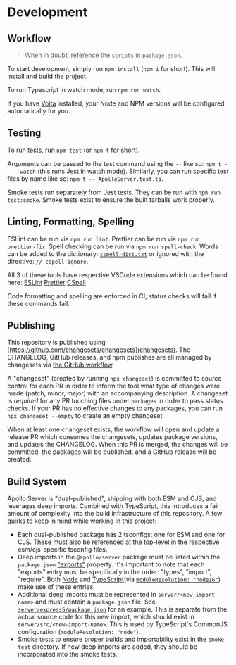# Development

## Workflow

> When in doubt, reference the `scripts` in `package.json`.

To start development, simply run `npm install` (`npm i` for short). This will install and build the project.

To run Typescript in watch mode, run `npm run watch`.

If you have [Volta](https://docs.volta.sh/guide/getting-started) installed, your Node and NPM versions will be configured automatically for you.

## Testing

To run tests, run `npm test` (or `npm t` for short).

Arguments can be passed to the test command using the `--` like so: `npm t -- --watch` (this runs Jest in watch mode).
Similarly, you can run specific test files by name like so: `npm t -- ApolloServer.test.ts`.

Smoke tests run separately from Jest tests. They can be run with `npm run test:smoke`. Smoke tests exist to ensure the built tarballs work properly.

## Linting, Formatting, Spelling

ESLint can be run via `npm run lint`.
Prettier can be run via `npm run prettier-fix`.
Spell checking can be run via `npm run spell-check`. Words can be added to the dictionary: [`cspell-dict.txt`](./cspell-dict.txt) or ignored with the directive: `// cspell:ignore`.

All 3 of these tools have respective VSCode extensions which can be found here:
[ESLint](https://marketplace.visualstudio.com/items?itemName=dbaeumer.vscode-eslint)
[Prettier](https://marketplace.visualstudio.com/items?itemName=esbenp.prettier-vscode)
[CSpell](https://marketplace.visualstudio.com/items?itemName=streetsidesoftware.code-spell-checker)

Code formatting and spelling are enforced in CI; status checks will fail if these commands fail.

## Publishing

This repository is published using [https://github.com/changesets/changesets](changesets). The CHANGELOG, GitHub releases, and npm publishes are all managed by changesets via [the GitHub workflow](./.github/workflows/release-pr.yml).

A "changeset" (created by running `npx changeset`) is committed to source control for each PR in order to inform the tool what type of changes were made (patch, minor, major) with an accompanying description. A changeset is _required_ for any PR touching files under `packages` in order to pass status checks. If your PR has no effective changes to any packages, you can run `npx changeset --empty` to create an empty changeset.

When at least one changeset exists, the workflow will open and update a release PR which consumes the changesets, updates package versions, and updates the CHANGELOG. When this PR is merged, the changes will be committed, the packages will be published, and a GitHub release will be created.

## Build System

Apollo Server is "dual-published", shipping with both ESM and CJS, and leverages deep imports. Combined with TypeScript, this introduces a fair amount of complexity into the build infrastructure of this repository. A few quirks to keep in mind while working in this project:

* Each dual-published package has 2 tsconfigs: one for ESM and one for CJS. These must also be referenced at the top-level in the respective esm/cjs-specific tsconfig files.
* Deep imports in the `@apollo/server` package must be listed within the `package.json` ["exports"](https://nodejs.org/api/packages.html#exports) property. It's important to note that each "exports" entry must be specifically in the order: "types", "import", "require". Both [Node](https://nodejs.org/api/packages.html#exports) and [TypeScript](https://www.typescriptlang.org/docs/handbook/esm-node.html#packagejson-exports-imports-and-self-referencing)(via [`moduleResolution: "node16"`](https://www.typescriptlang.org/tsconfig#moduleResolution)) make use of these entries.
* Additional deep imports must be represented in `server/<new-import-name>` and must contain a `package.json` file. See [`server/express5/package.json`](server/express5/package.json) for an example. This is separate from the actual source code for this new import, which should exist in `server/src/<new-import-name>`. This is used by TypeScript's CommonJS configuration (`moduleResolution: "node"`).
* Smoke tests to ensure proper builds and importability exist in the `smoke-test` directory. If new deep imports are added, they should be incorporated into the smoke tests.
